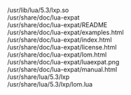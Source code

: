 /usr/lib/lua/5.3/lxp.so  
/usr/share/doc/lua-expat  
/usr/share/doc/lua-expat/README  
/usr/share/doc/lua-expat/examples.html  
/usr/share/doc/lua-expat/index.html  
/usr/share/doc/lua-expat/license.html  
/usr/share/doc/lua-expat/lom.html  
/usr/share/doc/lua-expat/luaexpat.png  
/usr/share/doc/lua-expat/manual.html  
/usr/share/lua/5.3/lxp  
/usr/share/lua/5.3/lxp/lom.lua  
